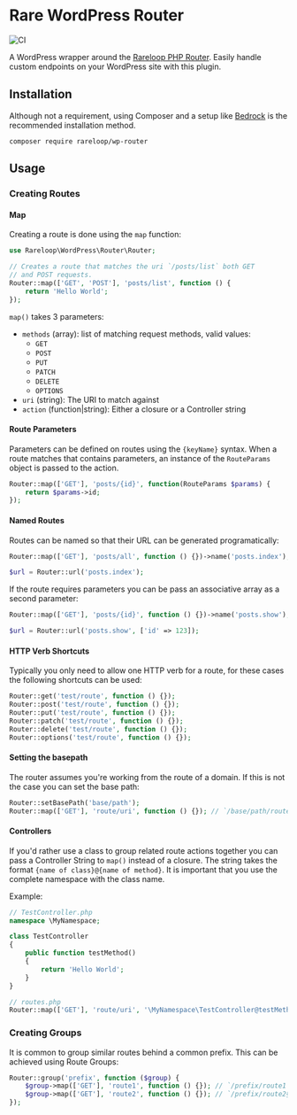 # Rare WordPress Router
![CI](https://travis-ci.org/Rareloop/wp-router.svg?branch=master)

A WordPress wrapper around the [Rareloop PHP Router](https://github.com/rareloop/router). Easily handle custom endpoints on your WordPress site with this plugin.

## Installation

Although not a requirement, using Composer and a setup like [Bedrock](https://roots.io/bedrock/) is the recommended installation method.

```
composer require rareloop/wp-router
```

## Usage

### Creating Routes

#### Map

Creating a route is done using the `map` function:

```php
use Rareloop\WordPress\Router\Router;

// Creates a route that matches the uri `/posts/list` both GET 
// and POST requests. 
Router::map(['GET', 'POST'], 'posts/list', function () {
    return 'Hello World';
});
```

`map()` takes 3 parameters:

- `methods` (array): list of matching request methods, valid values:
    + `GET`
    + `POST`
    + `PUT`
    + `PATCH`
    + `DELETE`
    + `OPTIONS`
- `uri` (string): The URI to match against
- `action`  (function|string): Either a closure or a Controller string

#### Route Parameters
Parameters can be defined on routes using the `{keyName}` syntax. When a route matches that contains parameters, an instance of the `RouteParams` object is passed to the action.

```php
Router::map(['GET'], 'posts/{id}', function(RouteParams $params) {
    return $params->id;
});
```

#### Named Routes
Routes can be named so that their URL can be generated programatically:

```php
Router::map(['GET'], 'posts/all', function () {})->name('posts.index');

$url = Router::url('posts.index');
```

If the route requires parameters you can be pass an associative array as a second parameter:

```php
Router::map(['GET'], 'posts/{id}', function () {})->name('posts.show');

$url = Router::url('posts.show', ['id' => 123]);
```

#### HTTP Verb Shortcuts
Typically you only need to allow one HTTP verb for a route, for these cases the following shortcuts can be used:

```php
Router::get('test/route', function () {});
Router::post('test/route', function () {});
Router::put('test/route', function () {});
Router::patch('test/route', function () {});
Router::delete('test/route', function () {});
Router::options('test/route', function () {});
```

#### Setting the basepath
The router assumes you're working from the route of a domain. If this is not the case you can set the base path:

```php
Router::setBasePath('base/path');
Router::map(['GET'], 'route/uri', function () {}); // `/base/path/route/uri`
```

#### Controllers
If you'd rather use a class to group related route actions together you can pass a Controller String to `map()` instead of a closure. The string takes the format `{name of class}@{name of method}`. It is important that you use the complete namespace with the class name.

Example:

```php
// TestController.php
namespace \MyNamespace;

class TestController
{
    public function testMethod()
    {
        return 'Hello World';
    }
}

// routes.php
Router::map(['GET'], 'route/uri', '\MyNamespace\TestController@testMethod');
```

### Creating Groups
It is common to group similar routes behind a common prefix. This can be achieved using Route Groups:

```php
Router::group('prefix', function ($group) {
    $group->map(['GET'], 'route1', function () {}); // `/prefix/route1`
    $group->map(['GET'], 'route2', function () {}); // `/prefix/route2§`
});
```
